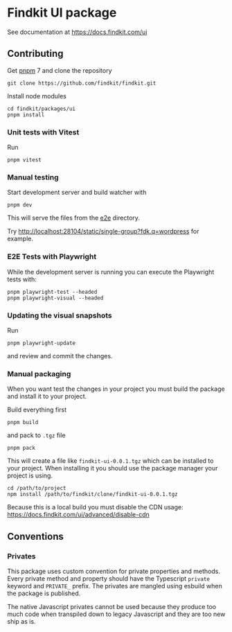 # Findkit UI package

See documentation at <https://docs.findkit.com/ui>

## Contributing

Get [pnpm](https://pnpm.io/installation) 7 and clone the repository

```
git clone https://github.com/findkit/findkit.git
```

Install node modules

```
cd findkit/packages/ui
pnpm install
```

### Unit tests with Vitest

Run

```
pnpm vitest
```

### Manual testing

Start development server and build watcher with

```
pnpm dev
```

This will serve the files from the [e2e](e2e) directory.

Try <http://localhost:28104/static/single-group?fdk.q=wordpress> for example.

### E2E Tests with Playwright

While the development server is running you can execute the Playwright tests
with:

```
pnpm playwright-test --headed
pnpm playwright-visual --headed
```

### Updating the visual snapshots

Run

```
pnpm playwright-update
```

and review and commit the changes.

### Manual packaging

When you want test the changes in your project you must build the package and
install it to your project.

Build everything first

```
pnpm build
```

and pack to `.tgz` file

```
pnpm pack
```

This will create a file like `findkit-ui-0.0.1.tgz` which can be installed to
your project. When installing it you should use the package manager your project
is using.

```
cd /path/to/project
npm install /path/to/findkit/clone/findkit-ui-0.0.1.tgz
```

Because this is a local build you must disable the CDN usage:
<https://docs.findkit.com/ui/advanced/disable-cdn>

## Conventions

### Privates

This package uses custom convention for private properties and methods. Every
private method and property should have the Typescript `private` keyword and
`PRIVATE_` prefix. The privates are mangled using esbuild when the package
is published.

The native Javascript privates cannot be used because they produce too much code
when transpiled down to legacy Javascript and they are too new ship as is.
